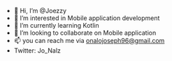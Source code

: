 - 👋 Hi, I’m @Joezzy
- 👀 I’m interested in Mobile application development
- 🌱 I’m currently learning Kotlin
- 💞️ I’m looking to collaborate on Mobile application
- 📫 you can reach me via onalojoseph96@gmail.com 
- Twitter: Jo_Nalz

<!---
Joezzy/Joezzy is a ✨ special ✨ repository because its `README.md` (this file) appears on your GitHub profile.
You can click the Preview link to take a look at your changes.
--->

